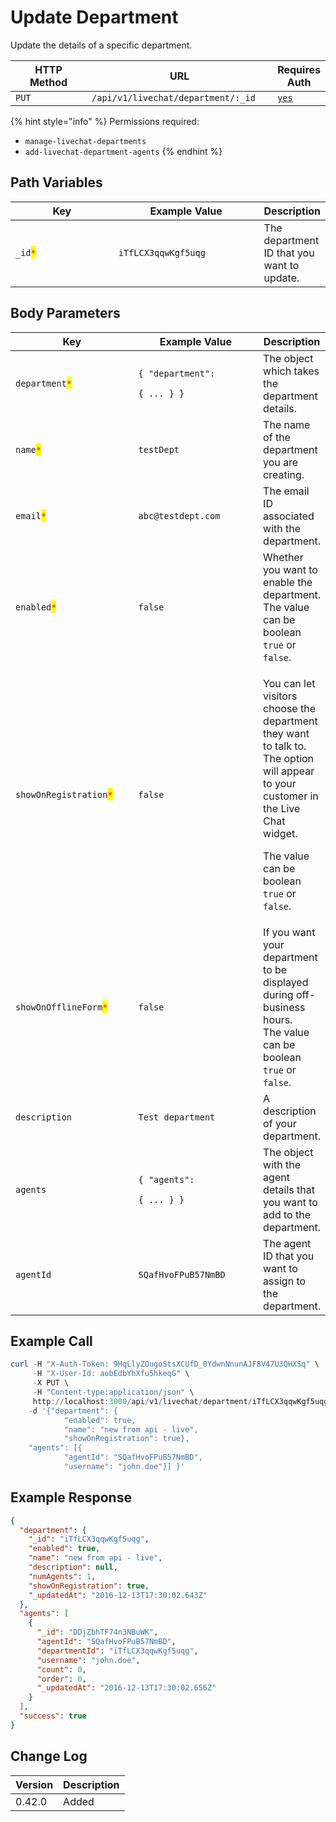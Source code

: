 # Update Department

Update the details of a specific department.

<table><thead><tr><th width="163">HTTP Method</th><th width="305">URL</th><th>Requires Auth</th></tr></thead><tbody><tr><td><code>PUT</code></td><td><code>/api/v1/livechat/department/:_id</code></td><td><a href="../../../authentication-endpoints/"><code>yes</code></a></td></tr></tbody></table>

{% hint style="info" %}
Permissions required:&#x20;

* `manage-livechat-departments`
* `add-livechat-department-agents`
{% endhint %}

## Path Variables

<table><thead><tr><th width="192.33333333333331">Key</th><th width="246">Example Value</th><th>Description</th></tr></thead><tbody><tr><td><code>_id</code><mark style="color:red;"><code>*</code></mark></td><td><code>iTfLCX3qqwKgf5uqg</code></td><td>The department ID that you want to update.</td></tr></tbody></table>

## Body Parameters

<table><thead><tr><th width="205">Key</th><th width="227">Example Value</th><th>Description</th></tr></thead><tbody><tr><td><code>department</code><mark style="color:red;"><code>*</code></mark></td><td><p><code>{ "department":</code> </p><p><code>{ ... } }</code></p></td><td>The object which takes the department details.</td></tr><tr><td><code>name</code><mark style="color:red;"><code>*</code></mark></td><td><code>testDept</code></td><td>The name of the department you are creating.</td></tr><tr><td><code>email</code><mark style="color:red;"><code>*</code></mark></td><td><code>abc@testdept.com</code></td><td>The email ID associated with the department.</td></tr><tr><td><code>enabled</code><mark style="color:red;"><code>*</code></mark></td><td><code>false</code></td><td>Whether you want to enable the department. The value can be boolean <code>true</code> or <code>false</code>.</td></tr><tr><td><code>showOnRegistration</code><mark style="color:red;"><code>*</code></mark></td><td><code>false</code></td><td><p>You can let visitors choose the department they want to talk to. The option will appear to your customer in the Live Chat widget.</p><p>The value can be boolean <code>true</code> or <code>false</code>.</p></td></tr><tr><td><code>showOnOfflineForm</code><mark style="color:red;"><code>*</code></mark></td><td><code>false</code></td><td>If you want your department to be displayed during off-business hours. <br>The value can be boolean <code>true</code> or <code>false</code>.</td></tr><tr><td><code>description</code></td><td><code>Test department</code></td><td>A description of your department.</td></tr><tr><td><code>agents</code></td><td><p><code>{ "agents":</code> </p><p><code>{ ... } }</code></p></td><td>The object with the agent details that you want to add to the department.</td></tr><tr><td><code>agentId</code></td><td><code>SQafHvoFPuB57NmBD</code></td><td>The agent ID that you want to assign to the department.</td></tr></tbody></table>

## Example Call

```powershell
curl -H "X-Auth-Token: 9HqLlyZOugoStsXCUfD_0YdwnNnunAJF8V47U3QHXSq" \
     -H "X-User-Id: aobEdbYhXfu5hkeqG" \
     -X PUT \
     -H "Content-type:application/json" \
     http://localhost:3000/api/v1/livechat/department/iTfLCX3qqwKgf5uqg \
    -d '{"department": {
            "enabled": true, 
            "name": "new from api - live", 
            "showOnRegistration": true}, 
    "agents": [{
            "agentId": "SQafHvoFPuB57NmBD", 
            "username": "john.doe"}] }'
```

## Example Response

```json
{
  "department": {
    "_id": "iTfLCX3qqwKgf5uqg",
    "enabled": true,
    "name": "new from api - live",
    "description": null,
    "numAgents": 1,
    "showOnRegistration": true,
    "_updatedAt": "2016-12-13T17:30:02.643Z"
  },
  "agents": [
    {
      "_id": "DDjZbhTF74n3NBuWK",
      "agentId": "SQafHvoFPuB57NmBD",
      "departmentId": "iTfLCX3qqwKgf5uqg",
      "username": "john.doe",
      "count": 0,
      "order": 0,
      "_updatedAt": "2016-12-13T17:30:02.656Z"
    }
  ],
  "success": true
}
```

## Change Log

| Version | Description |
| ------- | ----------- |
| 0.42.0  | Added       |
